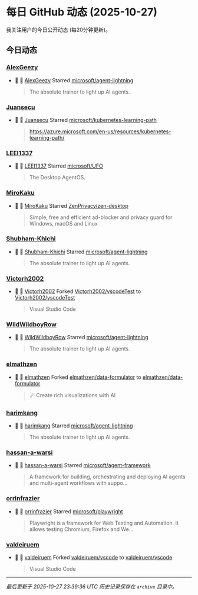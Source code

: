 # 每日 GitHub 动态 (2025-10-27)

我关注用户的今日公开动态 (每20分钟更新)。

## 今日动态

### [AlexGeezy](https://github.com/AlexGeezy)
- 🌟 👤 [AlexGeezy](https://github.com/AlexGeezy) Starred [microsoft/agent-lightning](https://github.com/microsoft/agent-lightning)
  > The absolute trainer to light up AI agents.

### [Juansecu](https://github.com/Juansecu)
- 🌟 👤 [Juansecu](https://github.com/Juansecu) Starred [microsoft/kubernetes-learning-path](https://github.com/microsoft/kubernetes-learning-path)
  > https://azure.microsoft.com/en-us/resources/kubernetes-learning-path/

### [LEEI1337](https://github.com/LEEI1337)
- 🌟 👤 [LEEI1337](https://github.com/LEEI1337) Starred [microsoft/UFO](https://github.com/microsoft/UFO)
  > The Desktop AgentOS.

### [MiroKaku](https://github.com/MiroKaku)
- 🌟 👤 [MiroKaku](https://github.com/MiroKaku) Starred [ZenPrivacy/zen-desktop](https://github.com/ZenPrivacy/zen-desktop)
  > Simple, free and efficient ad-blocker and privacy guard for Windows, macOS and Linux

### [Shubham-Khichi](https://github.com/Shubham-Khichi)
- 🌟 👤 [Shubham-Khichi](https://github.com/Shubham-Khichi) Starred [microsoft/agent-lightning](https://github.com/microsoft/agent-lightning)
  > The absolute trainer to light up AI agents.

### [Victorh2002](https://github.com/Victorh2002)
- 🍴 👤 [Victorh2002](https://github.com/Victorh2002) Forked [Victorh2002/vscodeTest](https://github.com/Victorh2002/vscodeTest) to [Victorh2002/vscodeTest](https://github.com/Victorh2002/vscodeTest)
  > Visual Studio Code

### [WildWildboyRow](https://github.com/WildWildboyRow)
- 🌟 👤 [WildWildboyRow](https://github.com/WildWildboyRow) Starred [microsoft/agent-lightning](https://github.com/microsoft/agent-lightning)
  > The absolute trainer to light up AI agents.

### [elmathzen](https://github.com/elmathzen)
- 🍴 👤 [elmathzen](https://github.com/elmathzen) Forked [elmathzen/data-formulator](https://github.com/elmathzen/data-formulator) to [elmathzen/data-formulator](https://github.com/elmathzen/data-formulator)
  > 🪄 Create rich visualizations with AI 

### [harimkang](https://github.com/harimkang)
- 🌟 👤 [harimkang](https://github.com/harimkang) Starred [microsoft/agent-lightning](https://github.com/microsoft/agent-lightning)
  > The absolute trainer to light up AI agents.

### [hassan-a-warsi](https://github.com/hassan-a-warsi)
- 🌟 👤 [hassan-a-warsi](https://github.com/hassan-a-warsi) Starred [microsoft/agent-framework](https://github.com/microsoft/agent-framework)
  > A framework for building, orchestrating and deploying AI agents and multi-agent workflows with suppo...

### [orrinfrazier](https://github.com/orrinfrazier)
- 🌟 👤 [orrinfrazier](https://github.com/orrinfrazier) Starred [microsoft/playwright](https://github.com/microsoft/playwright)
  > Playwright is a framework for Web Testing and Automation. It allows testing Chromium, Firefox and We...

### [valdeiruem](https://github.com/valdeiruem)
- 🍴 👤 [valdeiruem](https://github.com/valdeiruem) Forked [valdeiruem/vscode](https://github.com/valdeiruem/vscode) to [valdeiruem/vscode](https://github.com/valdeiruem/vscode)
  > Visual Studio Code


---
*最后更新于 2025-10-27 23:39:36 UTC*
*历史记录保存在 `archive` 目录中。*
